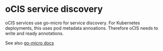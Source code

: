 # oCIS service discovery

oCIS services use go-micro for service discovery. For Kubernetes deployments,
this uses pod metadata annoations. Therefore oCIS needs to write and ready annotations.

See also [go-micro docs](https://github.com/asim/go-micro/blob/master/plugins/registry/kubernetes/README.md)
